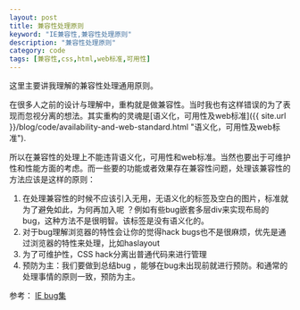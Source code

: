 ```yaml
---
layout: post
title: 兼容性处理原则
keyword: "IE兼容性,兼容性处理原则"
description: "兼容性处理原则"
category: code
tags: [兼容性,css,html,web标准,可用性]
---
```


这里主要讲我理解的兼容性处理通用原则。

在很多人之前的设计与理解中，重构就是做兼容性。当时我也有这样错误的为了表现而忽视分离的想法。其实重构的灵魂是[语义化，可用性及web标准]({{ site.url }}/blog/code/availability-and-web-standard.html "语义化，可用性及web标准").

所以在兼容性的处理上不能违背语义化，可用性和web标准。当然也要出于可维护性和性能方面的考虑。而一些要的功能或者效果存在兼容性问题，处理该兼容性的方法应该是这样的原则：

1. 在处理兼容性的时候不应该引入无用，无语义化的标签及空白的图片，标准就为了避免如此，为何再加入呢 ？例如有些bug嵌套多层div来实现布局的bug，这种方法不是很明智。该标签是没有语义化的。
2. 对于bug理解浏览器的特性会让你的觉得hack bugs也不是很麻烦，优先是通过浏览器的特性来处理，比如haslayout
3. 为了可维护性，CSS hack分离出普通代码来进行管理
4. 预防为主：我们要做到总结bug ，能够在bug未出现前就进行预防。和通常的处理事情的原则一致，预防为主。

参考：
[IE bug集](http://www.qianduan.net/ie-bug-resources.html)